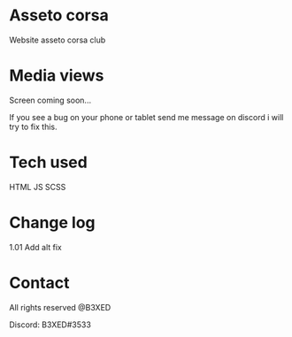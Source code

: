 # Asseto corsa
Website asseto corsa club

# Media views
Screen coming soon...

If you see a bug on your phone or tablet send me message on discord i will try to fix this.

# Tech used
HTML
JS
SCSS

# Change log

1.01 Add alt fix 

# Contact
All rights reserved @B3XED

Discord: B3XED#3533
